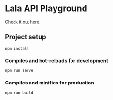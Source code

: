 # Lala API Playground

[Check it out here.](https://lalapoint-api-playground.netlify.com/)

## Project setup
```
npm install
```

### Compiles and hot-reloads for development
```
npm run serve
```

### Compiles and minifies for production
```
npm run build
```
